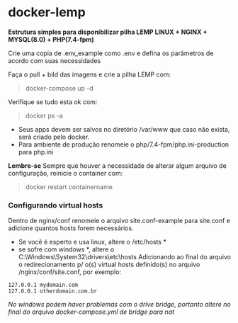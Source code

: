 # docker-lemp
**Estrutura simples para disponibilizar pilha LEMP LINUX + NGINX + MYSQL(8.0) + PHP(7.4-fpm)**

Crie uma copia de .env_example como .env e defina os parâmetros de acordo com suas necessidades

Faça o pull + bild das imagens e crie a pilha LEMP com:

> docker-compose up -d

Verifique se tudo esta ok com:

> docker ps -a

- Seus apps devem ser salvos no diretório /var/www que caso não exista, será criado pelo docker.
- Para ambiente de produção renomeie o php/7.4-fpm/php.ini-production para php.ini

**Lembre-se**
Sempre que houver a necessidade de alterar algum arquivo de configuração, reinicie o container com:

> docker restart containername

### Configurando virtual hosts
Dentro de nginx/conf renomeie o arquivo site.conf-example para site.conf e adicione quantos hosts forem necessários.
* Se você é esperto e usa linux, altere o /etc/hosts *
* se sofre com windows *, altere o C:\Windows\System32\drivers\etc\hosts 
Adicionando ao final do arquivo o redirecionamento p/ o(s) virtual hosts definido(s) no arquivo /nginx/conf/site.conf, por exemplo:
```
127.0.0.1 mydomain.com
127.0.0.1 otherdomain.com.br
```
*No windows podem haver problemas com o drive bridge, portanto altere no final
do arquivo docker-compose.yml de bridge para nat*
